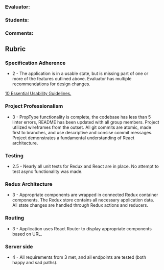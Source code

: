 ### Evaluator:
### Students:
### Comments:

## Rubric

### Specification Adherence

* 2 - The application is in a usable state, but is missing part of one or more of the features outlined above. Evaluator has multiple recommendations for design changes.

[10 Essential Usability Guidelines.](https://speckyboy.com/10-essential-web-application-usability-guidelines/)

### Project Professionalism

* 3 - PropType functionality is complete, the codebase has less than 5 linter errors, README has been updated with all group members. Project utilized wireframes from the outset. All git commits are atomic, made first to branches, and use descriptive and consise commit messages. Project demonstrates a fundamental understanding of React architecture.

### Testing

* 2.5 - Nearly all unit tests for Redux and React are in place. No attempt to test async functionality was made.

### Redux Architecture

* 3 - Appropriate components are wrapped in connected Redux container components. The Redux store contains all necessary application data. All state changes are handled through Redux actions and reducers.

### Routing

* 3 - Application uses React Router to display appropriate components based on URL.

### Server side

* 4 - All requirements from 3 met, and all endpoints are tested (both happy and sad paths).
